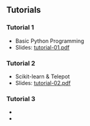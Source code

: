 ## Tutorials

### Tutorial 1
* Basic Python Programming
* Slides: [tutorial-01.pdf](tutorials/tutorial-01.pdf)

### Tutorial 2
* Scikit-learn & Telepot
* Slides: [tutorial-02.pdf](tutorials/tutorial-02.pdf)

### Tutorial 3
* 
* 
